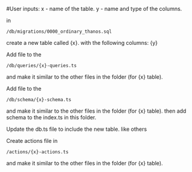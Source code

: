 #User inputs:
x - name of the table.
y - name and type of the columns.

in 
```
/db/migrations/0000_ordinary_thanos.sql 
```
create a new table called {x}.
with the following columns: {y}

Add file to the
```
/db/queries/{x}-queries.ts 
```
and make it similar to the other files in the folder (for {x} table).


Add file to the 
```
/db/schema/{x}-schema.ts 
```
and make it similar to the other files in the folder (for {x} table).
then add schema to the index.ts in this folder.

Update the db.ts file to include the new table. like others

Create actions file in
```
/actions/{x}-actions.ts 
```
and make it similar to the other files in the folder (for {x} table).
